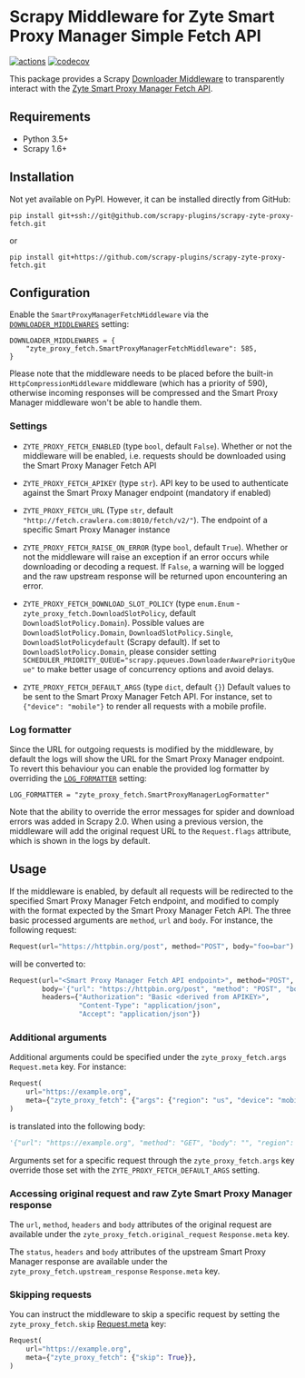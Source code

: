 # Scrapy Middleware for Zyte Smart Proxy Manager Simple Fetch API
[![actions](https://github.com/scrapy-plugins/scrapy-zyte-proxy-fetch/workflows/Build/badge.svg)](https://github.com/scrapy-plugins/scrapy-zyte-proxy-fetch/actions)
[![codecov](https://codecov.io/gh/scrapy-plugins/scrapy-zyte-proxy-fetch/branch/master/graph/badge.svg)](https://codecov.io/gh/scrapy-plugins/scrapy-zyte-proxy-fetch)

This package provides a Scrapy
[Downloader Middleware](https://docs.scrapy.org/en/latest/topics/downloader-middleware.html)
to transparently interact with the
[Zyte Smart Proxy Manager Fetch API](https://docs.zyte.com/smart-proxy-manager/fetch-api.html).


## Requirements

* Python 3.5+
* Scrapy 1.6+


## Installation

Not yet available on PyPI. However, it can be installed directly from GitHub:

`pip install git+ssh://git@github.com/scrapy-plugins/scrapy-zyte-proxy-fetch.git`

or

`pip install git+https://github.com/scrapy-plugins/scrapy-zyte-proxy-fetch.git`


## Configuration

Enable the `SmartProxyManagerFetchMiddleware` via the
[`DOWNLOADER_MIDDLEWARES`](https://docs.scrapy.org/en/latest/topics/settings.html#downloader-middlewares)
setting:

```
DOWNLOADER_MIDDLEWARES = {
    "zyte_proxy_fetch.SmartProxyManagerFetchMiddleware": 585,
}
```

Please note that the middleware needs to be placed before the built-in `HttpCompressionMiddleware`
middleware (which has a priority of 590), otherwise incoming responses will be compressed and the
Smart Proxy Manager middleware won't be able to handle them.

### Settings

* `ZYTE_PROXY_FETCH_ENABLED` (type `bool`, default `False`). Whether or not the middleware will be enabled,
    i.e. requests should be downloaded using the Smart Proxy Manager Fetch API

* `ZYTE_PROXY_FETCH_APIKEY` (type `str`). API key to be used to authenticate against the Smart Proxy Manager endpoint
    (mandatory if enabled)

* `ZYTE_PROXY_FETCH_URL` (Type `str`, default `"http://fetch.crawlera.com:8010/fetch/v2/"`).
    The endpoint of a specific Smart Proxy Manager instance

* `ZYTE_PROXY_FETCH_RAISE_ON_ERROR` (type `bool`, default `True`). Whether or not the middleware will
    raise an exception if an error occurs while downloading or decoding a request. If `False`, a
    warning will be logged and the raw upstream response will be returned upon encountering an error.

* `ZYTE_PROXY_FETCH_DOWNLOAD_SLOT_POLICY` (type `enum.Enum` - `zyte_proxy_fetch.DownloadSlotPolicy`,
    default `DownloadSlotPolicy.Domain`).
    Possible values are `DownloadSlotPolicy.Domain`, `DownloadSlotPolicy.Single`,
    `DownloadSlotPolicydefault` (Scrapy default). If set to `DownloadSlotPolicy.Domain`, please
    consider setting `SCHEDULER_PRIORITY_QUEUE="scrapy.pqueues.DownloaderAwarePriorityQueue"` to
    make better usage of concurrency options and avoid delays.

* `ZYTE_PROXY_FETCH_DEFAULT_ARGS` (type `dict`, default `{}`)
    Default values to be sent to the Smart Proxy Manager Fetch API. For instance, set to `{"device": "mobile"}`
    to render all requests with a mobile profile.

### Log formatter

Since the URL for outgoing requests is modified by the middleware, by default the logs will show
the URL for the Smart Proxy Manager endpoint. To revert this behaviour you can enable the provided
log formatter by overriding the [`LOG_FORMATTER`](https://docs.scrapy.org/en/latest/topics/settings.html#log-formatter)
setting:

```
LOG_FORMATTER = "zyte_proxy_fetch.SmartProxyManagerLogFormatter"
```

Note that the ability to override the error messages for spider and download errors was added
in Scrapy 2.0. When using a previous version, the middleware will add the original request URL
to the `Request.flags` attribute, which is shown in the logs by default.


## Usage

If the middleware is enabled, by default all requests will be redirected to the specified
Smart Proxy Manager Fetch endpoint, and modified to comply with the format expected by the Smart Proxy Manager Fetch API.
The three basic processed arguments are `method`, `url` and `body`.
For instance, the following request:

```python
Request(url="https://httpbin.org/post", method="POST", body="foo=bar")
```

will be converted to:

```python
Request(url="<Smart Proxy Manager Fetch API endpoint>", method="POST",
        body='{"url": "https://httpbin.org/post", "method": "POST", "body": "foo=bar"}',
        headers={"Authorization": "Basic <derived from APIKEY>",
                 "Content-Type": "application/json",
                 "Accept": "application/json"})
```

### Additional arguments

Additional arguments could be specified under the `zyte_proxy_fetch.args` `Request.meta` key. For instance:

```python
Request(
    url="https://example.org",
    meta={"zyte_proxy_fetch": {"args": {"region": "us", "device": "mobile"}}},
)
```

is translated into the following body:

```python
'{"url": "https://example.org", "method": "GET", "body": "", "region": "us", "device": "mobile"}'
```

Arguments set for a specific request through the `zyte_proxy_fetch.args` key override those
set with the `ZYTE_PROXY_FETCH_DEFAULT_ARGS` setting.

### Accessing original request and raw Zyte Smart Proxy Manager response

The `url`, `method`, `headers` and `body` attributes of the original request are available under
the `zyte_proxy_fetch.original_request` `Response.meta` key.

The `status`, `headers` and `body` attributes of the upstream Smart Proxy Manager response are available under
the `zyte_proxy_fetch.upstream_response` `Response.meta` key.

### Skipping requests

You can instruct the middleware to skip a specific request by setting the `zyte_proxy_fetch.skip`
[Request.meta](https://docs.scrapy.org/en/latest/topics/request-response.html#scrapy.http.Request.meta)
key:

```python
Request(
    url="https://example.org",
    meta={"zyte_proxy_fetch": {"skip": True}},
)
```

